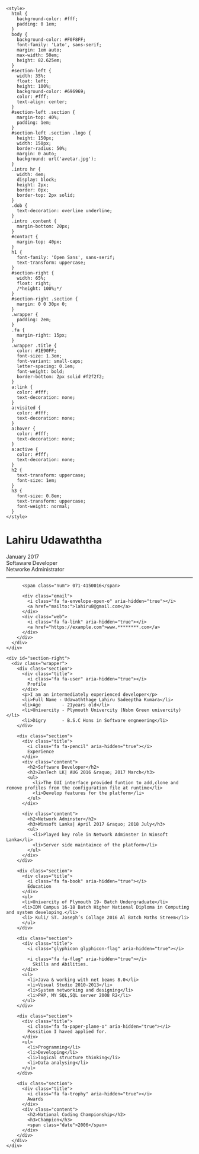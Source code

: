 <html>
  <head>
    <title>SD Creation</title>
    <link href="https://maxcdn.bootstrapcdn.com/font-awesome/4.7.0/css/font-awesome.min.css" rel="stylesheet" integrity="sha384-wvfXpqpZZVQGK6TAh5PVlGOfQNHSoD2xbE+QkPxCAFlNEevoEH3Sl0sibVcOQVnN" crossorigin="anonymous">
    <link href="https://fonts.googleapis.com/css?family=Lato|Open+Sans" rel="stylesheet">
    
    <style>
      html {
        background-color: #fff;
        padding: 0 1em;
      }
      body {
        background-color: #F0F8FF;
        font-family: 'Lato', sans-serif;
        margin: 1em auto;
        max-width: 50em;
        height: 82.625em;
      }
      #section-left {
        width: 35%;
        float: left;
        height: 100%;
        background-color: #696969;
        color: #fff;
        text-align: center;
      }
      #section-left .section {
        margin-top: 40%;
        padding: 1em;
      }
      #section-left .section .logo {
        height: 150px;
        width: 150px;
        border-radius: 50%;
        margin: 0 auto;
        background: url('avetar.jpg');
      }
      .intro hr {
        width: 4em;
        display: block;
        height: 2px;
        border: 0px;
        border-top: 2px solid;
      }
      .dob {
        text-decoration: overline underline;
      }
      .intro .content {
        margin-bottom: 20px;
      }
      #contact {
        margin-top: 40px;
      }
      h1 {
        font-family: 'Open Sans', sans-serif;
        text-transform: uppercase;
      }
      #section-right {
        width: 65%;
        float: right;
        /*height: 100%;*/
      }
      #section-right .section {
        margin: 0 0 30px 0;
      }
      .wrapper {
        padding: 2em;
      }
      .fa {
        margin-right: 15px;
      }
      .wrapper .title {
        color: #1E90FF;
        font-size: 1.3em;
        font-variant: small-caps;
        letter-spacing: 0.1em;
        font-weight: bold;
        border-bottom: 2px solid #f2f2f2;
      }
      a:link {
        color: #fff;
        text-decoration: none;
      }
      a:visited {
        color: #fff;
        text-decoration: none;
      }
      a:hover {
        color: #fff;
        text-decoration: none;
      }
      a:active {
        color: #fff;
        text-decoration: none;
      }
      h2 {
        text-transform: uppercase;
        font-size: 1em;
      }
      h3 {
        font-size: 0.8em;
        text-transform: uppercase;
        font-weight: normal;
      }
    </style>
  </head>

  <body>
    <div id="section-left">
      <div class="section intro">
        <div class="logo"></div>
        <h1>Lahiru Udawaththa</h1>
        <div class="content">
          <span class="dob">January 2017</span> <br>
          <span class="intro">Softaware Developer</span> <br>
          <span class="intro">Networke Administrator</span> <br>
        </div>
        <hr>
        <div id="contact">

          <span class="num"> 071-4150016</span>

          <div class="email">
            <i class="fa fa-envelope-open-o" aria-hidden="true"></i>
            <a href="mailto:">lahiru8@gmail.com</a>
          </div>
          <div class="web">
            <i class="fa fa-link" aria-hidden="true"></i>
            <a href="https://example.com">www.********.com</a>
          </div>
        </div>
      </div>
    </div>

    <div id="section-right">
      <div class="wrapper">
        <div class="section">
          <div class="title">
            <i class="fa fa-user" aria-hidden="true"></i>
            Profile
          </div>
          <p>I am an intermediately experienced developer</p>
          <li>Full Name - Udawaththage Lahiru Sadeeptha Kumara</li>
          <li>Age        - 21years old</li>
          <li>Univercity - Plymouth Univercity (Nsbm Green univercity)</li>
          <li>Digry      - B.S.C Hons in Software engneering</li>
        </div>

        <div class="section">
          <div class="title">
            <i class="fa fa-pencil" aria-hidden="true"></i>
            Experience
          </div>
          <div class="content">
            <h2>Software Developer</h2>
            <h3>ZenTech LK| AUG 2016 &raquo; 2017 March</h3>
            <ul>
              <li>The GUI interface provided funtion to add,clone and remove profiles from the configuration file at runtime</li>
              <li>Develop features for the platform</li>
            </ul>
          </div>

          <div class="content">
            <h2>Network Adminster</h2>
            <h3>Winsoft Lanka| April 2017 &raquo; 2018 July</h3>
            <ul>
              <li>Played key role in Network Adminster in Winsoft Lanka</li>
              <li>Server side maintaince of the platform</li>
            </ul>
          </div>
        </div>

        <div class="section">
          <div class="title">
            <i class="fa fa-book" aria-hidden="true"></i>
            Education
          </div>
          <ul>
          <li>Univercity of Plymouth 19- Batch Undergraduate</li>
          <li>IDM Campus 16-18 Batch Higher National Diploma in Computing and system developing.</li>
          <li> Kuli/ ST. Joseph’s Collage 2016 Al Batch Maths Streem</li>
          </ul>
        </div>

        <div class="section">
          <div class="title">
            <i class="glyphicon glyphicon-flag" aria-hidden="true"></i>

            <i class="fa fa-flag" aria-hidden="true"></i>
              Skills and Abilities.
          </div>
          <ul>
            <li>Java & working with net beans 8.0</li>
            <li>Visual Studio 2010-2013</li>
            <li>System networking and designing</li>
            <li>PHP, MY SQL,SQL server 2008 R2</li>
          </ul>
        </div>
        
        <div class="section">
          <div class="title">
            <i class="fa fa-paper-plane-o" aria-hidden="true"></i>
            Possition I haved applied for.
          </div>
          <ul>
            <li>Programming</li>
            <li>Developing</li>
            <li>logical structure thinking</li>
            <li>Data analysing</li>
          </ul>
        </div>

        <div class="section">
          <div class="title">
            <i class="fa fa-trophy" aria-hidden="true"></i>
            Awards
          </div>
          <div class="content">
            <h2>National Coding Championship</h2>
            <h3>Champion</h3>
            <span class="date">2006</span>
          </div>
        </div>
      </div>
    </div>
  </body>
</html>
